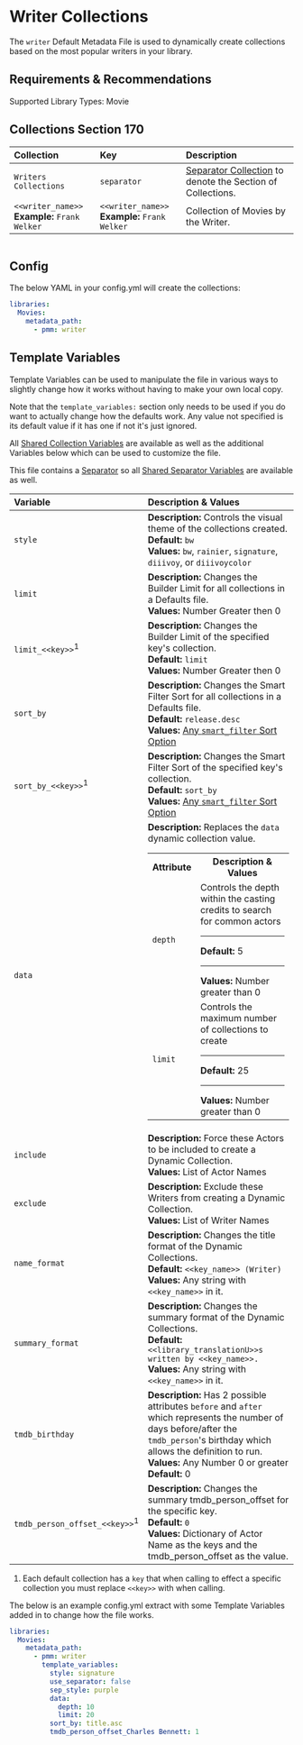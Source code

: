 # Writer Collections

The `writer` Default Metadata File is used to dynamically create collections based on the most popular writers in your library.

## Requirements & Recommendations

Supported Library Types: Movie

## Collections Section 170

| Collection                                       | Key                                              | Description                                                                 |
|:-------------------------------------------------|:-------------------------------------------------|:----------------------------------------------------------------------------|
| `Writers Collections`                            | `separator`                                      | [Separator Collection](../separators) to denote the Section of Collections. |
| `<<writer_name>>`<br>**Example:** `Frank Welker` | `<<writer_name>>`<br>**Example:** `Frank Welker` | Collection of Movies by the Writer.                                         |

```{include} ../people.md
```

## Config

The below YAML in your config.yml will create the collections:

```yaml
libraries:
  Movies:
    metadata_path:
      - pmm: writer
```

## Template Variables

Template Variables can be used to manipulate the file in various ways to slightly change how it works without having to make your own local copy.

Note that the `template_variables:` section only needs to be used if you do want to actually change how the defaults work. Any value not specified is its default value if it has one if not it's just ignored.

All [Shared Collection Variables](../collection_variables) are available as well as the additional Variables below which can be used to customize the file.

This file contains a [Separator](../separators) so all [Shared Separator Variables](../separators.md#shared-separator-variables) are available as well.

| Variable                                 | Description & Values                                                                                                                                                                                                                                                                                                                                                                                                                                                                                                                               |
|:-----------------------------------------|:---------------------------------------------------------------------------------------------------------------------------------------------------------------------------------------------------------------------------------------------------------------------------------------------------------------------------------------------------------------------------------------------------------------------------------------------------------------------------------------------------------------------------------------------------|
| `style`                                  | **Description:** Controls the visual theme of the collections created.<br>**Default:** `bw`<br>**Values:** `bw`, `rainier`, `signature`, `diiivoy`, or `diiivoycolor`                                                                                                                                                                                                                                                                                                                                                                              |
| `limit`                                  | **Description:** Changes the Builder Limit for all collections in a Defaults file.<br>**Values:** Number Greater then 0                                                                                                                                                                                                                                                                                                                                                                                                                            |
| `limit_<<key>>`<sup>1</sup>              | **Description:** Changes the Builder Limit of the specified key's collection.<br>**Default:** `limit`<br>**Values:** Number Greater then 0                                                                                                                                                                                                                                                                                                                                                                                                         |
| `sort_by`                                | **Description:** Changes the Smart Filter Sort for all collections in a Defaults file.<br>**Default:** `release.desc`<br>**Values:** [Any `smart_filter` Sort Option](../../metadata/builders/smart.md#sort-options)                                                                                                                                                                                                                                                                                                                               |
| `sort_by_<<key>>`<sup>1</sup>            | **Description:** Changes the Smart Filter Sort of the specified key's collection.<br>**Default:** `sort_by`<br>**Values:** [Any `smart_filter` Sort Option](../../metadata/builders/smart.md#sort-options)                                                                                                                                                                                                                                                                                                                                         |
| `data`                                   | **Description:** Replaces the `data` dynamic collection value.<table class="clearTable"><tr><th>Attribute</th><th>Description & Values</th></tr><tr><td><code>depth</code></td><td>Controls the depth within the casting credits to search for common actors<hr><strong>Default:</strong> 5<hr><strong>Values:</strong> Number greater than 0</td></tr><tr><td><code>limit</code></td><td>Controls the maximum number of collections to create<hr><strong>Default:</strong> 25<hr><strong>Values:</strong> Number greater than 0</td></tr></table> |
| `include`                                | **Description:** Force these Actors to be included to create a Dynamic Collection.<br>**Values:** List of Actor Names                                                                                                                                                                                                                                                                                                                                                                                                                              |
| `exclude`                                | **Description:** Exclude these Writers from creating a Dynamic Collection.<br>**Values:** List of Writer Names                                                                                                                                                                                                                                                                                                                                                                                                                                     |
| `name_format`                            | **Description:** Changes the title format of the Dynamic Collections.<br>**Default:** `<<key_name>> (Writer)`<br>**Values:** Any string with `<<key_name>>` in it.                                                                                                                                                                                                                                                                                                                                                                                 |
| `summary_format`                         | **Description:** Changes the summary format of the Dynamic Collections.<br>**Default:** `<<library_translationU>>s written by <<key_name>>.`<br>**Values:** Any string with `<<key_name>>` in it.                                                                                                                                                                                                                                                                                                                                                  |
| `tmdb_birthday`                          | **Description:** Has 2 possible attributes `before` and `after` which represents the number of days before/after the `tmdb_person`'s birthday which allows the definition to run.<br>**Values:** Any Number 0 or greater<br>**Default:** 0                                                                                                                                                                                                                                                                                                         |
| `tmdb_person_offset_<<key>>`<sup>1</sup> | **Description:** Changes the summary tmdb_person_offset for the specific key.<br>**Default:** `0`<br>**Values:** Dictionary of Actor Name as the keys and the tmdb_person_offset as the value.                                                                                                                                                                                                                                                                                                                                                     |

1. Each default collection has a `key` that when calling to effect a specific collection you must replace `<<key>>` with when calling.

The below is an example config.yml extract with some Template Variables added in to change how the file works.

```yaml
libraries:
  Movies:
    metadata_path:
      - pmm: writer
        template_variables:
          style: signature
          use_separator: false
          sep_style: purple
          data:
            depth: 10
            limit: 20
          sort_by: title.asc
          tmdb_person_offset_Charles Bennett: 1
```
